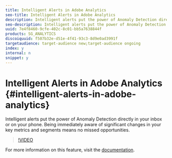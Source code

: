 ```yaml
---
title: Intelligent Alerts in Adobe Analytics
seo-title: Intelligent Alerts in Adobe Analytics
description: Intelligent alerts put the power of Anomaly Detection directly in your inbox or on your phone. Being immediately aware of significant changes in your key metrics and segments means no missed opportunities.
seo-description: Intelligent alerts put the power of Anomaly Detection directly in your inbox or on your phone. Being immediately aware of significant changes in your key metrics and segments means no missed opportunities.
uuid: 7e4f8460-9cfe-402c-8c01-bb5a7638844f
products: SG_ANALYTICS
discoiquuid: f507b32e-d51e-4f41-93c3-8d9e0ad3991f
targetaudience: target-audience new;target-audience ongoing
index: y
internal: n
snippet: y
---
```


# Intelligent Alerts in Adobe Analytics {#intelligent-alerts-in-adobe-analytics}

Intelligent alerts put the power of Anomaly Detection directly in your inbox or on your phone. Being immediately aware of significant changes in your key metrics and segments means no missed opportunities.

>[!VIDEO](https://video.tv.adobe.com/v/25446/?quality=12)

For more information on this feature, visit the [documentation](https://marketing.adobe.com/resources/help/en_US/analytics/analysis-workspace/intellligent_alerts.html).
